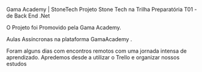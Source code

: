  Gama Academy | StoneTech 
Projeto Stone Tech <PcD/> na Trilha Preparatória T01  - de Back End .Net

O Projeto foi Promovido pela Gama Academy.

Aulas Assíncronas na plataforma GamaAcademy .


Foram alguns dias com encontros remotos com uma jornada intensa de aprendizado.
Apredemos desde a utilizar o Trello e organizar nossos estudos




